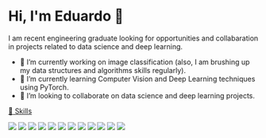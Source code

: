 <!--
**rodrigues-edu/rodrigues-edu** is a ✨ _special_ ✨ repository because its `README.md` (this file) appears on your GitHub profile.

Here are some ideas to get you started:

- 🔭 I’m currently working on ...
- 🌱 I’m currently learning ...
- 👯 I’m looking to collaborate on ...
- 🤔 I’m looking for help with ...
- 💬 Ask me about ...
- 📫 How to reach me: ...
- 😄 Pronouns: ...
- ⚡ Fun fact: ...
-->

<!-- Blog: https://github.com/alexandresanlim/Badges4-README.md-Profile / https://medium.com/@natansl/criando-um-readme-para-seu-perfil-no-github-6eb119218c4-->
<h1> Hi, I'm Eduardo 👋 </h1> 

I am recent engineering graduate looking for opportunities and collabaration in projects related to data science and deep learning.
- 🔭 I’m currently working on image classification (also, I am brushing up my data structures and algorithms skills regularly).
- 🌱 I’m currently learning Computer Vision and Deep Learning techniques using PyTorch.
- 🤝 I’m looking to collaborate on data science and deep learning projects. 

<a href="#-skills-"><g-emoji class="g-emoji" alias="rocket" fallback-src="https://github.githubassets.com/images/icons/emoji/unicode/1f680.png">🚀</g-emoji> Skills</a>

[<img src="https://img.shields.io/badge/java-%23ED8B00.svg?&style=for-the-badge&logo=java&logoColor=white" />](https://twitter.com/USERNAME) [<img src="https://img.shields.io/badge/html5%20-%23E34F26.svg?&style=for-the-badge&logo=html5&logoColor=white" />](https://medium.com/USERNAME)  [<img src="https://img.shields.io/badge/javascript%20-%23323330.svg?&style=for-the-badge&logo=javascript&logoColor=%23F7DF1E" />](https://www.linkedin.com/in/USERNAME/) [<img src="https://img.shields.io/badge/node.js%20-%2343853D.svg?&style=for-the-badge&logo=node.js&logoColor=white" />](https://www.instagram.com/USERNAME/) [<img src="https://img.shields.io/badge/typescript%20-%23007ACC.svg?&style=for-the-badge&logo=typescript&logoColor=white" />](https://www.facebook.com/USERNAME) [<img src="https://img.shields.io/badge/react%20-%2320232a.svg?&style=for-the-badge&logo=react&logoColor=%2361DAFB" />](https://www.facebook.com/USERNAME) [<img src="https://img.shields.io/badge/react_native%20-%2320232a.svg?&style=for-the-badge&logo=react&logoColor=%2361DAFB" />](https://www.facebook.com/USERNAME) [<img src="https://img.shields.io/badge/spring%20-%236DB33F.svg?&style=for-the-badge&logo=spring&logoColor=white" />](https://www.facebook.com/USERNAME) [<img src="https://img.shields.io/badge/mysql-%2300f.svg?&style=for-the-badge&logo=mysql&logoColor=white" />](https://www.facebook.com/USERNAME) [<img src="https://img.shields.io/badge/postgres-%23316192.svg?&style=for-the-badge&logo=postgresql&logoColor=white" />](https://www.facebook.com/USERNAME) [<img src="https://img.shields.io/badge/Amazon%20AWS-%23232F3E?logo=amazon-aws&logoColor=white&style=for-the-badge" />](https://www.facebook.com/USERNAME) [<img src="https://img.shields.io/badge/css3%20-%231572B6.svg?&style=for-the-badge&logo=css3&logoColor=white" />](https://www.facebook.com/USERNAME)
